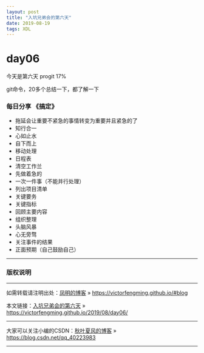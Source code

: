 ```yaml
---
layout: post
title: "入坑兄弟会的第六天"
date: 2019-08-19 
tags: XDL  
---
```



# day06

今天是第六天
progit  17%

git命令，20多个总结一下，都了解一下


### 每日分享  《搞定》
- 拖延会让重要不紧急的事情转变为重要并且紧急的了
- 知行合一
- 心如止水
- 自下而上
- 移动处理
- 日程表
- 清空工作兰
- 先做着急的
- 一次一件事（不能并行处理）
- 列出项目清单
- 关键要务
- 关键指标
- 回顾主要内容
- 组织整理
- 头脑风暴
- 心无旁骛
- 关注事件的结果
- 正面预期（自己鼓励自己）



***
### 版权说明

***
如需转载请注明出处：[凤明的博客](https://victorfengming.github.io/#blog) » https://victorfengming.github.io/#blog

本文链接：[入坑兄弟会的第六天](https://victorfengming.github.io/2019/08/day04/) » https://victorfengming.github.io/2019/08/day06/

***
大家可以关注小编的CSDN：[秋叶夏风的博客](https://blog.csdn.net/qq_40223983) » https://blog.csdn.net/qq_40223983

***



